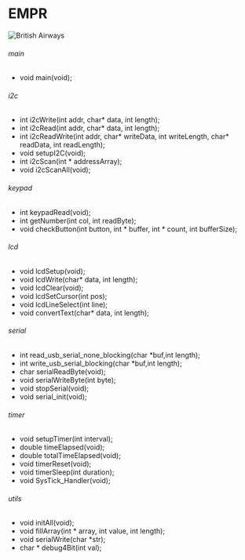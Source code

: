 # EMPR
![British Airways](https://goodlogo.com/images/logos/british_airways_logo_2591.gif)

###### main
* void main(void);

###### i2c 
* int i2cWrite(int addr, char* data, int length);
* int i2cRead(int addr, char* data, int length);
* int i2cReadWrite(int addr, char* writeData, int writeLength, char* readData, int readLength);
* void setupI2C(void);
* int i2cScan(int * addressArray);
* void i2cScanAll(void);

###### keypad 
* int keypadRead(void);
* int getNumber(int col, int readByte);
* void checkButton(int button, int * buffer, int * count, int bufferSize);

###### lcd 
* void lcdSetup(void);
* void lcdWrite(char* data, int length);
* void lcdClear(void);
* void lcdSetCursor(int pos);
* void lcdLineSelect(int line);
* void convertText(char* data, int length);

###### serial 
* int read_usb_serial_none_blocking(char *buf,int length);
* int write_usb_serial_blocking(char *buf,int length);
* char serialReadByte(void);
* void serialWriteByte(int byte);
* void stopSerial(void);
* void serial_init(void);

###### timer 
* void setupTimer(int interval);
* double timeElapsed(void);
* double totalTimeElapsed(void);
* void timerReset(void);
* void timerSleep(int duration);
* void SysTick_Handler(void);

###### utils 
* void initAll(void);
* void fillArray(int * array, int value, int length);
* void serialWrite(char *str);
* char * debug4Bit(int val);
